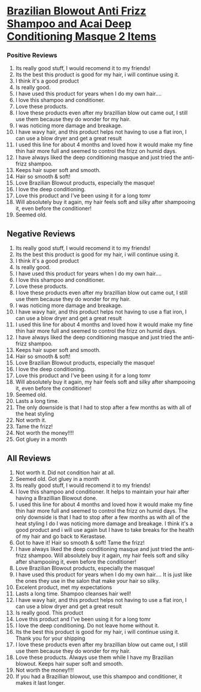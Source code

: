 # [Brazilian Blowout Anti Frizz Shampoo and Acai Deep Conditioning Masque 2 Items](https://products.checkmycream.com/products/Brazilian-Blowout-Anti-Frizz-Shampoo-and-Acai-Deep-Conditioning-Masque-2-Items.html)

### Positive Reviews

<ol>
      <li>Its really good stuff, I would recomend it to my friends!</li>
      <li>Its the best this product is good for my hair, i will continue using it.</li>
      <li>I think it&#x27;s a good product</li>
      <li>Is really good.</li>
      <li>I have used this product for years when I do my own hair....</li>
      <li>I love this shampoo and conditioner.</li>
      <li>Love these products.</li>
      <li>I love these products even after my  brazillian blow out came out, I still use them because they do wonder for my hair.</li>
      <li>I was noticing more damage and breakage.  </li>
      <li>I have wavy hair, and this product helps not having to use a flat iron, I can use a blow dryer and get a great result</li>
      <li>I used this line for about 4 months and loved how it would make my fine thin hair more full and seemed to control the frizz on humid days.  </li>
      <li>I have always liked the deep conditioning masque and just tried the anti-frizz shampoo.  </li>
      <li>Keeps hair super soft and smooth.</li>
      <li>Hair so smooth &amp; soft!</li>
      <li>Love Brazilian Blowout products,  especially the masque!</li>
      <li>I love the deep conditioning.</li>
      <li>Love this product and I&#x27;ve been using it for a long tomr</li>
      <li>Will absolutely buy it again, my hair feels soft and silky after shampooing it, even before the conditioner!</li>
      <li>Seemed old.</li>
</ol>


<h2>Negative Reviews</h2>
<ol>
<li> Its really good stuff, I would recomend it to my friends!</li>
<li> Its the best this product is good for my hair, i will continue using it.</li>
<li> I think it&#x27;s a good product</li>
<li> Is really good.</li>
<li> I have used this product for years when I do my own hair....</li>
<li> I love this shampoo and conditioner.</li>
<li> Love these products.</li>
<li> I love these products even after my  brazillian blow out came out, I still use them because they do wonder for my hair.</li>
<li> I was noticing more damage and breakage.  </li>
<li> I have wavy hair, and this product helps not having to use a flat iron, I can use a blow dryer and get a great result</li>
<li> I used this line for about 4 months and loved how it would make my fine thin hair more full and seemed to control the frizz on humid days.  </li>
<li> I have always liked the deep conditioning masque and just tried the anti-frizz shampoo.  </li>
<li> Keeps hair super soft and smooth.</li>
<li> Hair so smooth &amp; soft!</li>
<li> Love Brazilian Blowout products,  especially the masque!</li>
<li> I love the deep conditioning.</li>
<li> Love this product and I&#x27;ve been using it for a long tomr</li>
<li> Will absolutely buy it again, my hair feels soft and silky after shampooing it, even before the conditioner!</li>
<li> Seemed old.</li>
<li> Lasts a long time.  </li>
<li> The only downside is that I had to stop after a few months as with all of the heat styling</li>
<li> Not worth it.</li>
<li> Tame the frizz!</li>
<li> Not worth the money!!!!</li>
<li> Got gluey in a month</li>
</ol>

<h2>All Reviews</h2>

<ol>
    <li> Not worth it. Did not condition hair at all.</li>
    <li> Seemed old. Got gluey in a month</li>
    <li> Its really good stuff, I would recomend it to my friends!</li>
    <li> I love this shampoo and conditioner. It helps to maintain your hair after having a Brazillian Blowout done.</li>
    <li> I used this line for about 4 months and loved how it would make my fine thin hair more full and seemed to control the frizz on humid days.  The only downside is that I had to stop after a few months as with all of the heat styling I do I was noticing more damage and breakage.  I think it&#x27;s a good product and i will use again but I have to take breaks for the health of my hair and go back to Kerastase.</li>
    <li> Got to have it! Hair so smooth &amp; soft! Tame the frizz!</li>
    <li> I have always liked the deep conditioning masque and just tried the anti-frizz shampoo.  Will absolutely buy it again, my hair feels soft and silky after shampooing it, even before the conditioner!</li>
    <li> Love Brazilian Blowout products,  especially the masque!</li>
    <li> I have used this product for years when I do my own hair.... It is just like the ones they use in the salon that make your hair so silky.</li>
    <li> Excelent product, met my expectations</li>
    <li> Lasts a long time.  Shampoo cleanses hair well!</li>
    <li> I have wavy hair, and this product helps not having to use a flat iron, I can use a blow dryer and get a great result</li>
    <li> Is really good. This product</li>
    <li> Love this product and I&#x27;ve been using it for a long tomr</li>
    <li> I love the deep conditioning. Do not leave home without it.</li>
    <li> Its the best this product is good for my hair, i will continue using it. Thank you for your shipping</li>
    <li> I love these products even after my  brazillian blow out came out, I still use them because they do wonder for my hair.</li>
    <li> Love these products. Always use them while I have my Brazilian blowout. Keeps hair super soft and smooth.</li>
    <li> Not worth the money!!!!</li>
    <li> If you had a Brazillian blowout, use this shampoo and conditioner, it makes it last longer.</li>
</ol>




